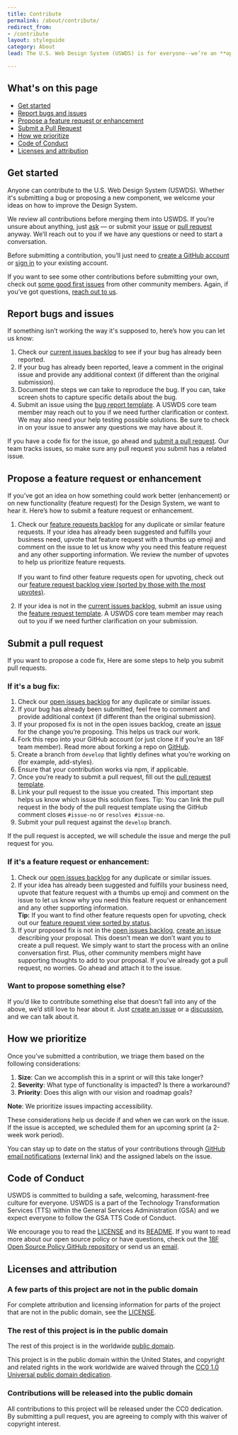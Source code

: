 ```yaml
---
title: Contribute
permalink: /about/contribute/
redirect_from:
- /contribute
layout: styleguide
category: About
lead: The U.S. Web Design System (USWDS) is for everyone--we’re an **open source project** that accepts contributions from our community members. USWDS is the result of community contributions, large and small. Your contribution helps make the Design System better for the next team that uses it.

---
```


## What's on this page

- [Get started](#get-started)
- [Report bugs and issues](#report-bugs-and-issues)
- [Propose a feature request or enhancement](#propose-a-feature-request-or-enhancement)
- [Submit a Pull Request](#submit-a-pull-request)
- [How we prioritize](#how-we-prioritize)
- [Code of Conduct](#code-of-conduct)
- [Licenses and attribution](#licenses-and-attribution)

## Get started

Anyone can contribute to the U.S. Web Design System (USWDS). Whether it's submitting a bug or proposing a new component, we welcome your ideas on how to improve the Design System.

We review all contributions before merging them into USWDS. If you’re unsure about anything, just [ask](uswds@gsa.gov) — or submit your [issue](https://docs.google.com/document/d/1CLNcJdmcK1LHU1NQIOcfA36oCyalNBOCYPTT0vdvnJY/edit#bookmark=kix.qd7q3abav6el) or [pull request](https://docs.google.com/document/d/1CLNcJdmcK1LHU1NQIOcfA36oCyalNBOCYPTT0vdvnJY/edit#bookmark=kix.pfifmfp0lps2) anyway. We’ll reach out to you if we have any questions or need to start a conversation.

Before submitting a contribution, you’ll just need to [create a GitHub account](https://github.com/join) or [sign in](https://github.com/login) to your existing account.  

If you want to see some other contributions before submitting your own, check out [some good first issues](https://github.com/uswds/uswds/issues?q=is%3Aissue+is%3Aopen+label%3A%22Good+First+Issue%22) from other community members. Again, if you’ve got questions,  [reach out to us](mailto:uswds@gsa.gov). 

## Report bugs and issues

If something isn’t working the way it's supposed to, here’s how you can let us know: 

1. Check our [current issues backlog](https://github.com/uswds/uswds/issues?q=is%3Aissue+is%3Aopen+label%3A%22Type%3A+Bug%22+) to see if your bug has already been reported.  
1. If your bug has already been reported, leave a comment in the original issue and provide any additional context (if different than the original submission). 
1. Document the steps we can take to reproduce the bug. If you can, take screen shots to capture specific details about the bug. 
1. Submit an issue using the [bug report template](https://github.com/uswds/uswds/issues/new?assignees=&labels=type%3A+bug&template=bug_report.md&title=). A USWDS core team member may reach out to you if we need further clarification or context. We may also need your help testing possible solutions. Be sure to check in on your issue to answer any questions we may have about it.
  
If you have a code fix for the issue, go ahead and [submit a pull request](https://github.com/uswds/uswds/compare). Our team tracks issues, so make sure any pull request you submit has a related issue.

## Propose a feature request or enhancement

If you’ve got an idea on how something could work better (enhancement) or on new functionality (feature request) for the Design System, we want to hear it. Here’s how to submit a feature request or enhancement.

1. Check our [feature requests backlog](https://github.com/uswds/uswds/issues?q=is%3Aissue+is%3Aopen+label%3A%22Type%3A+Feature+Request%22) for any duplicate or similar feature requests. If your idea has already been suggested and fulfills your business need, upvote that feature request with a thumbs up emoji and comment on the issue to let us know why you need this feature request and any other supporting information. We review the number of upvotes to help us prioritize feature requests. 
<br/><br/>If you want to find other feature requests open for upvoting, check out our [feature request backlog view (sorted by those with the most upvotes)](https://github.com/uswds/uswds/issues?q=is%3Aissue+is%3Aopen+label%3A%22Type%3A+Feature+Request%22+sort%3Areactions-desc). 

2. If your idea is not in the [current issues backlog](https://github.com/uswds/uswds/issues?q=is%3Aissue+is%3Aopen+label%3A%22Type%3A+Feature+Request%22), submit an issue using the [feature request template](https://github.com/uswds/uswds/issues/new?assignees=&labels=type%3A+feature+request&template=feature_request.md&title=).  A USWDS core team member may reach out to you if we need further clarification on your submission. 

## Submit a pull request

If you want to propose a code fix, Here are some steps to help you submit pull requests.

### If it's a bug fix:

1. Check our [open issues backlog](https://github.com/uswds/uswds/issues) for any duplicate or similar issues. 
1. If your bug has already been submitted, feel free to comment and provide additional context (if different than the original submission).  
1. If your proposed fix is not in the open issues backlog, create an [issue](https://github.com/uswds/uswds/issues/new/choose) for the change you’re proposing.  This helps us track our work. 
1. Fork this repo into your GitHub account (or just clone it if you’re an 18F team member). Read more about forking a repo on [GitHub](https://help.github.com/articles/fork-a-repo/). 
1. Create a branch from `develop` that lightly defines what you’re working on (for example, add-styles).
1. Ensure that your contribution works via npm, if applicable.
1. Once you’re ready to submit a pull request, fill out the [pull request template](https://github.com/uswds/uswds/compare).
1. Link your pull request to the issue you created. This important step helps us know which issue this solution fixes. Tip: You can link the pull request in the body of the pull request template using the GitHub comment closes `#issue-no` or `resolves #issue-no`. 
1. Submit your pull request against the `develop` branch. 

If the pull request is accepted, we will schedule the issue and merge the pull request for you. 

### If it's a feature request or enhancement:

1. Check our [open issues backlog](https://github.com/uswds/uswds/issues) for any duplicate or similar issues.
1. If your idea has already been suggested and fulfills your business need, upvote that feature request with a thumbs up emoji and comment on the issue to let us know why you need this feature request or enhancement and any other supporting information. 
<br/>**Tip:** If you want to find other feature requests open for upvoting, check out our [feature request view sorted by status](https://github.com/orgs/uswds/projects/8/views/18?sortedBy%5Bdirection%5D=asc&sortedBy%5BcolumnId%5D=Status).
1. If your proposed fix is not in the [open issues backlog](https://github.com/uswds/uswds/issues), [create an issue](https://github.com/uswds/uswds/issues/new?assignees=&labels=type%3A+feature+request&template=feature_request.md&title=) describing your proposal. This doesn’t mean we don’t want you to create a pull request. We simply want to start the process with an online conversation first. Plus, other community members might have supporting thoughts to add to your proposal. If you’ve already got a pull request, no worries. Go ahead and attach it to the issue. 

### Want to propose something else?

If you’d like to contribute something else that doesn’t fall into any of the above, we’d still love to hear about it. Just [create an issue](https://github.com/uswds/uswds/issues/new?assignees=&labels=type%3A+feature+request&template=feature_request.md&title=) or a [discussion](https://github.com/uswds/uswds/discussions), and we can talk about it.  

## How we prioritize

Once you’ve submitted a contribution, we triage them based on the following considerations:

1. **Size**: Can we accomplish this in a sprint or will this take longer? 
1. **Severity**: What type of functionality is impacted? Is there a workaround?
1. **Priority**: Does this align with our vision and roadmap goals? 

**Note**: We prioritize issues impacting accessibility. 

These considerations help us decide if and when we can work on the issue. If the issue is accepted, we scheduled them for an upcoming sprint (a 2-week work period).

You can stay up to date on the status of your contributions through [GitHub email notifications](https://docs.github.com/en/account-and-profile/managing-subscriptions-and-notifications-on-github/setting-up-notifications/configuring-notifications) (external link) and the assigned labels on the issue. 

## Code of Conduct

USWDS is committed to building a safe, welcoming, harassment-free culture for everyone. USWDS is a part of the Technology Transformation Services (TTS) within the General Services Administration (GSA) and we expect everyone to follow the GSA TTS Code of Conduct.

We encourage you to read the [LICENSE](https://github.com/uswds/uswds/blob/develop/LICENSE.md) and its [README](https://github.com/uswds/uswds/blob/develop/README.md). If you want to read more about our open source policy or have questions, check out the [18F Open Source Policy GitHub repository](https://github.com/18f/open-source-policy) or send us an [email](mailto:uswds@gsa.gov).

## Licenses and attribution

### A few parts of this project are not in the public domain

For complete attribution and licensing information for parts of the project that are not in the public domain, see the [LICENSE](https://github.com/uswds/uswds/blob/develop/LICENSE.md).

### The rest of this project is in the public domain

The rest of this project is in the worldwide [public domain](https://github.com/uswds/uswds/blob/develop/LICENSE.md).

This project is in the public domain within the United States, and copyright and related rights in the work worldwide are waived through the [CC0 1.0 Universal public domain dedication](https://creativecommons.org/publicdomain/zero/1.0/).

### Contributions will be released into the public domain

All contributions to this project will be released under the CC0 dedication. By submitting a pull request, you are agreeing to comply with this waiver of copyright interest.
